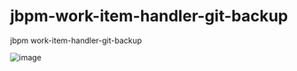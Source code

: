 # jbpm-work-item-handler-git-backup
jbpm work-item-handler-git-backup

![image](https://github.com/user-attachments/assets/4519236b-6a2c-477c-94c8-784ae01b10dc)

